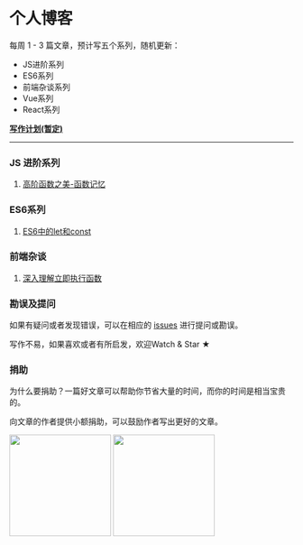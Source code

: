 # 个人博客



每周 1 - 3 篇文章，预计写五个系列，随机更新：

+ JS进阶系列
+ ES6系列
+ 前端杂谈系列
+ Vue系列
+ React系列




**[写作计划(暂定)](https://github.com/chenqf/frontEndBlog/blob/master/PLAN.md)**

---



### JS 进阶系列

1. [高阶函数之美-函数记忆](https://github.com/chenqf/frontEndBlog/issues/1)


### ES6系列

1. [ES6中的let和const](https://github.com/chenqf/frontEndBlog/issues/2)

### 前端杂谈

1. [深入理解立即执行函数](https://github.com/chenqf/frontEndBlog/issues/3)



### 勘误及提问

如果有疑问或者发现错误，可以在相应的 [issues](https://github.com/chenqf/frontEndBlog/issues) 进行提问或勘误。

写作不易，如果喜欢或者有所启发，欢迎Watch & Star ★


### 捐助

为什么要捐助？一篇好文章可以帮助你节省大量的时间，而你的时间是相当宝贵的。 

向文章的作者提供小额捐助，可以鼓励作者写出更好的文章。

<div>
    <img width="180px" src="https://raw.githubusercontent.com/chenqf/frontEndBlog/master/wc.png"/>
    <img width="180px" src="https://raw.githubusercontent.com/chenqf/frontEndBlog/master/zhi.png"/>
</div>




